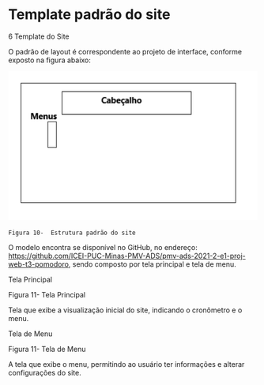 # Template padrão do site

6 Template do Site

O padrão  de layout é correspondente ao projeto de interface, conforme exposto na figura abaixo:


![Figura 3 - Estrutura padrão do site](https://raw.githubusercontent.com/ICEI-PUC-Minas-PMV-ADS/pmv-ads-2021-2-e1-proj-web-t3-pomodoro/main/docs/img/doc/Wireframes.png)
	
    Figura 10-  Estrutura padrão do site

O modelo encontra se disponível no GitHub, no endereço:
https://github.com/ICEI-PUC-Minas-PMV-ADS/pmv-ads-2021-2-e1-proj-web-t3-pomodoro, sendo composto por tela principal e tela de menu.


Tela Principal


Figura 11- Tela Principal

Tela que exibe a visualização inicial do site, indicando o cronômetro e o menu.


Tela de Menu


Figura 11- Tela de Menu

A tela que exibe o menu, permitindo ao usuário ter informações e alterar configurações do site.
